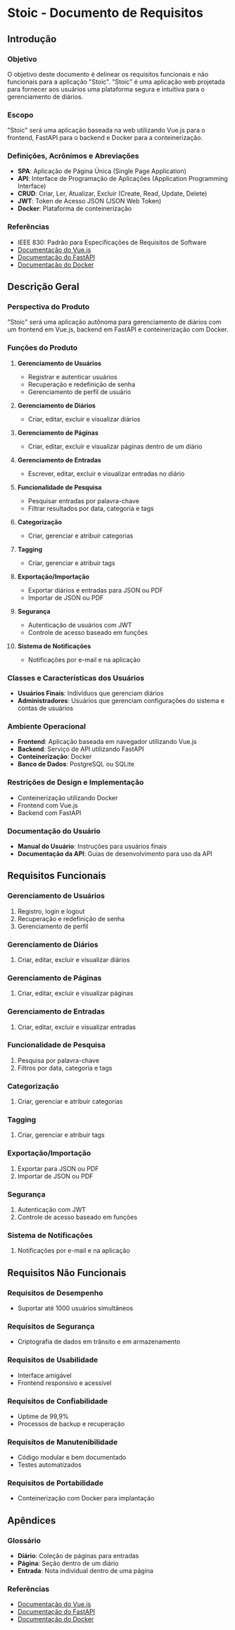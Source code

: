 # Stoic - Documento de Requisitos

## Introdução

### Objetivo
O objetivo deste documento é delinear os requisitos funcionais e não funcionais para a aplicação "Stoic". "Stoic" é uma aplicação web projetada para fornecer aos usuários uma plataforma segura e intuitiva para o gerenciamento de diários.

### Escopo
"Stoic" será uma aplicação baseada na web utilizando Vue.js para o frontend, FastAPI para o backend e Docker para a conteinerização.

### Definições, Acrônimos e Abreviações
- **SPA**: Aplicação de Página Única (Single Page Application)
- **API**: Interface de Programação de Aplicações (Application Programming Interface)
- **CRUD**: Criar, Ler, Atualizar, Excluir (Create, Read, Update, Delete)
- **JWT**: Token de Acesso JSON (JSON Web Token)
- **Docker**: Plataforma de conteinerização

### Referências
- IEEE 830: Padrão para Especificações de Requisitos de Software
- [Documentação do Vue.js](https://vuejs.org/)
- [Documentação do FastAPI](https://fastapi.tiangolo.com/)
- [Documentação do Docker](https://docs.docker.com/)

## Descrição Geral

### Perspectiva do Produto
"Stoic" será uma aplicação autônoma para gerenciamento de diários com um frontend em Vue.js, backend em FastAPI e conteinerização com Docker.

### Funções do Produto
1. **Gerenciamento de Usuários**
   - Registrar e autenticar usuários
   - Recuperação e redefinição de senha
   - Gerenciamento de perfil de usuário

2. **Gerenciamento de Diários**
   - Criar, editar, excluir e visualizar diários

3. **Gerenciamento de Páginas**
   - Criar, editar, excluir e visualizar páginas dentro de um diário

4. **Gerenciamento de Entradas**
   - Escrever, editar, excluir e visualizar entradas no diário

5. **Funcionalidade de Pesquisa**
   - Pesquisar entradas por palavra-chave
   - Filtrar resultados por data, categoria e tags

6. **Categorização**
   - Criar, gerenciar e atribuir categorias

7. **Tagging**
   - Criar, gerenciar e atribuir tags

8. **Exportação/Importação**
   - Exportar diários e entradas para JSON ou PDF
   - Importar de JSON ou PDF

9. **Segurança**
   - Autenticação de usuários com JWT
   - Controle de acesso baseado em funções

10. **Sistema de Notificações**
    - Notificações por e-mail e na aplicação

### Classes e Características dos Usuários
- **Usuários Finais**: Indivíduos que gerenciam diários
- **Administradores**: Usuários que gerenciam configurações do sistema e contas de usuários

### Ambiente Operacional
- **Frontend**: Aplicação baseada em navegador utilizando Vue.js
- **Backend**: Serviço de API utilizando FastAPI
- **Conteinerização**: Docker
- **Banco de Dados**: PostgreSQL ou SQLite

### Restrições de Design e Implementação
- Conteinerização utilizando Docker
- Frontend com Vue.js
- Backend com FastAPI

### Documentação do Usuário
- **Manual do Usuário**: Instruções para usuários finais
- **Documentação da API**: Guias de desenvolvimento para uso da API

## Requisitos Funcionais

### Gerenciamento de Usuários
1. Registro, login e logout
2. Recuperação e redefinição de senha
3. Gerenciamento de perfil

### Gerenciamento de Diários
1. Criar, editar, excluir e visualizar diários

### Gerenciamento de Páginas
1. Criar, editar, excluir e visualizar páginas

### Gerenciamento de Entradas
1. Criar, editar, excluir e visualizar entradas

### Funcionalidade de Pesquisa
1. Pesquisa por palavra-chave
2. Filtros por data, categoria e tags

### Categorização
1. Criar, gerenciar e atribuir categorias

### Tagging
1. Criar, gerenciar e atribuir tags

### Exportação/Importação
1. Exportar para JSON ou PDF
2. Importar de JSON ou PDF

### Segurança
1. Autenticação com JWT
2. Controle de acesso baseado em funções

### Sistema de Notificações
1. Notificações por e-mail e na aplicação

## Requisitos Não Funcionais

### Requisitos de Desempenho
- Suportar até 1000 usuários simultâneos

### Requisitos de Segurança
- Criptografia de dados em trânsito e em armazenamento

### Requisitos de Usabilidade
- Interface amigável
- Frontend responsivo e acessível

### Requisitos de Confiabilidade
- Uptime de 99,9%
- Processos de backup e recuperação

### Requisitos de Manutenibilidade
- Código modular e bem documentado
- Testes automatizados

### Requisitos de Portabilidade
- Conteinerização com Docker para implantação

## Apêndices

### Glossário
- **Diário**: Coleção de páginas para entradas
- **Página**: Seção dentro de um diário
- **Entrada**: Nota individual dentro de uma página

### Referências
- [Documentação do Vue.js](https://vuejs.org/)
- [Documentação do FastAPI](https://fastapi.tiangolo.com/)
- [Documentação do Docker](https://docs.docker.com/)
